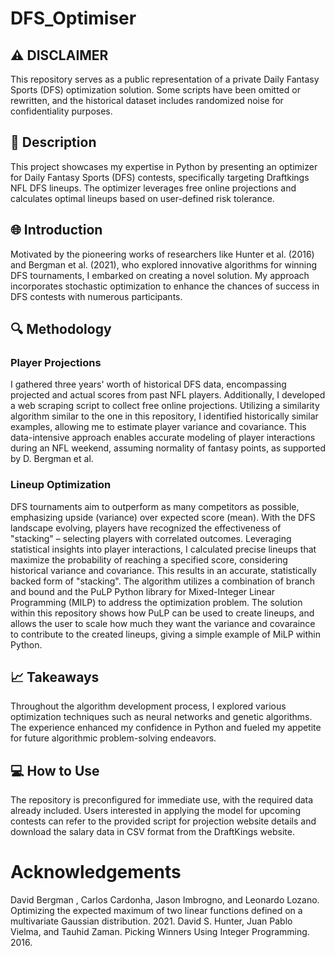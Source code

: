 # DFS_Optimiser

## ⚠️ DISCLAIMER
This repository serves as a public representation of a private Daily Fantasy Sports (DFS) optimization solution. Some scripts have been omitted or rewritten, and the historical dataset includes randomized noise for confidentiality purposes.

## 🚀 Description
This project showcases my expertise in Python by presenting an optimizer for Daily Fantasy Sports (DFS) contests, specifically targeting Draftkings NFL DFS lineups. The optimizer leverages free online projections and calculates optimal lineups based on user-defined risk tolerance.

## 🌐 Introduction
Motivated by the pioneering works of researchers like Hunter et al. (2016) and Bergman et al. (2021), who explored innovative algorithms for winning DFS tournaments, I embarked on creating a novel solution. My approach incorporates stochastic optimization to enhance the chances of success in DFS contests with numerous participants.

## 🔍 Methodology
### Player Projections
I gathered three years' worth of historical DFS data, encompassing projected and actual scores from past NFL players. Additionally, I developed a web scraping script to collect free online projections. Utilizing a similarity algorithm similar to the one in this repository, I identified historically similar examples, allowing me to estimate player variance and covariance. This data-intensive approach enables accurate modeling of player interactions during an NFL weekend, assuming normality of fantasy points, as supported by D. Bergman et al.

### Lineup Optimization
DFS tournaments aim to outperform as many competitors as possible, emphasizing upside (variance) over expected score (mean). With the DFS landscape evolving, players have recognized the effectiveness of "stacking" – selecting players with correlated outcomes. Leveraging statistical insights into player interactions, I calculated precise lineups that maximize the probability of reaching a specified score, considering historical variance and covariance. This results in an accurate, statistically backed form of "stacking". The algorithm utilizes a combination of branch and bound and the PuLP Python library for Mixed-Integer Linear Programming (MILP) to address the optimization problem. The solution within this repository shows how PuLP can be used to create lineups, and allows the user to scale how much they want the variance and covaraince to contribute to the created lineups, giving a simple example of MiLP within Python.

## 📈 Takeaways
Throughout the algorithm development process, I explored various optimization techniques such as neural networks and genetic algorithms. The experience enhanced my confidence in Python and fueled my appetite for future algorithmic problem-solving endeavors.

## 💻 How to Use
The repository is preconfigured for immediate use, with the required data already included. Users interested in applying the model for upcoming contests can refer to the provided script for projection website details and download the salary data in CSV format from the DraftKings website.

# Acknowledgements
David Bergman , Carlos Cardonha, Jason Imbrogno, and Leonardo Lozano. Optimizing the expected maximum of two linear functions defined on a multivariate Gaussian distribution. 2021.
David S. Hunter, Juan Pablo Vielma, and Tauhid Zaman. Picking Winners Using Integer Programming. 2016.
